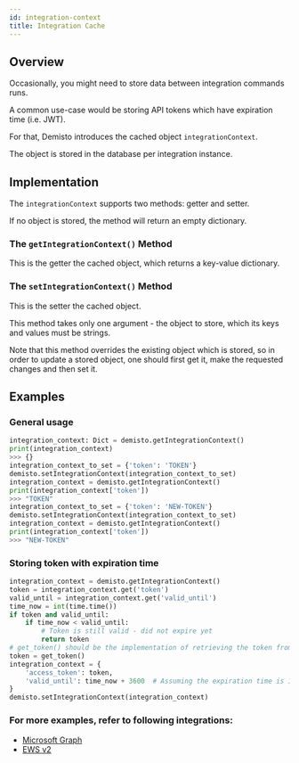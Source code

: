 ```yaml
---
id: integration-context
title: Integration Cache
---
```


## Overview

Occasionally, you might need to store data between integration commands runs.

A common use-case would be storing API tokens which have expiration time (i.e. JWT).

For that, Demisto introduces the cached object `integrationContext`.

The object is stored in the database per integration instance.

## Implementation

The `integrationContext` supports two methods: getter and setter.

If no object is stored, the method will return an empty dictionary.

### The `getIntegrationContext()` Method
This is the getter the cached object, which returns a key-value dictionary.

### The `setIntegrationContext()` Method
This is the setter the cached object.

This method takes only one argument - the object to store, which its keys and values must be strings.

Note that this method overrides the existing object which is stored, so in order to update a stored object, one should first get it, make the requested changes and then set it.


## Examples

### General usage
```python
integration_context: Dict = demisto.getIntegrationContext()
print(integration_context)
>>> {}
integration_context_to_set = {'token': 'TOKEN'}
demisto.setIntegrationContext(integration_context_to_set)
integration_context = demisto.getIntegrationContext()
print(integration_context['token'])
>>> "TOKEN"
integration_context_to_set = {'token': 'NEW-TOKEN'}
demisto.setIntegrationContext(integration_context_to_set)
integration_context = demisto.getIntegrationContext()
print(integration_context['token'])
>>> "NEW-TOKEN"
```

### Storing token with expiration time
```python
integration_context = demisto.getIntegrationContext()
token = integration_context.get('token')
valid_until = integration_context.get('valid_until')
time_now = int(time.time())
if token and valid_until:
    if time_now < valid_until:
        # Token is still valid - did not expire yet
        return token
# get_token() should be the implementation of retrieving the token from the API 
token = get_token()
integration_context = {
    'access_token': token,
    'valid_until': time_now + 3600  # Assuming the expiration time is 1 hour
}
demisto.setIntegrationContext(integration_context)
```

### For more examples, refer to following integrations:
 - [Microsoft Graph](https://github.com/demisto/content/tree/master/Packs/ApiModules/Scripts/MicrosoftApiModule)
 - [EWS v2](https://github.com/demisto/content/blob/master/Integrations/EWSv2/EWSv2.py) 